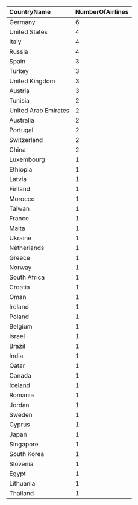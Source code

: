 | CountryName | NumberOfAirlines |
| :--- | :--- |
| Germany | 6 |
| United States | 4 |
| Italy | 4 |
| Russia | 4 |
| Spain | 3 |
| Turkey | 3 |
| United Kingdom | 3 |
| Austria | 3 |
| Tunisia | 2 |
| United Arab Emirates | 2 |
| Australia | 2 |
| Portugal | 2 |
| Switzerland | 2 |
| China | 2 |
| Luxembourg | 1 |
| Ethiopia | 1 |
| Latvia | 1 |
| Finland | 1 |
| Morocco | 1 |
| Taiwan | 1 |
| France | 1 |
| Malta | 1 |
| Ukraine | 1 |
| Netherlands | 1 |
| Greece | 1 |
| Norway | 1 |
| South Africa | 1 |
| Croatia | 1 |
| Oman | 1 |
| Ireland | 1 |
| Poland | 1 |
| Belgium | 1 |
| Israel | 1 |
| Brazil | 1 |
| India | 1 |
| Qatar | 1 |
| Canada | 1 |
| Iceland | 1 |
| Romania | 1 |
| Jordan | 1 |
| Sweden | 1 |
| Cyprus | 1 |
| Japan | 1 |
| Singapore | 1 |
| South Korea | 1 |
| Slovenia | 1 |
| Egypt | 1 |
| Lithuania | 1 |
| Thailand | 1 |
